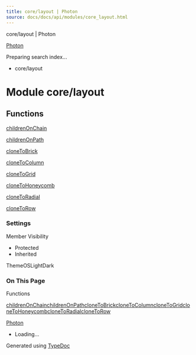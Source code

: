 ```yaml
---
title: core/layout | Photon
source: docs/docs/api/modules/core_layout.html
---
```


core/layout | Photon

[Photon](../index.md)




Preparing search index...

* core/layout

# Module core/layout

## Functions

[childrenOnChain](../functions/core_layout.childrenOnChain.md)


[childrenOnPath](../functions/core_layout.childrenOnPath.md)


[cloneToBrick](../functions/core_layout.cloneToBrick.md)


[cloneToColumn](../functions/core_layout.cloneToColumn.md)


[cloneToGrid](../functions/core_layout.cloneToGrid.md)


[cloneToHoneycomb](../functions/core_layout.cloneToHoneycomb.md)


[cloneToRadial](../functions/core_layout.cloneToRadial.md)


[cloneToRow](../functions/core_layout.cloneToRow.md)

### Settings

Member Visibility

* Protected
* Inherited

ThemeOSLightDark

### On This Page

Functions

[childrenOnChain](#childrenonchain)[childrenOnPath](#childrenonpath)[cloneToBrick](#clonetobrick)[cloneToColumn](#clonetocolumn)[cloneToGrid](#clonetogrid)[cloneToHoneycomb](#clonetohoneycomb)[cloneToRadial](#clonetoradial)[cloneToRow](#clonetorow)

[Photon](../index.md)

* Loading...

Generated using [TypeDoc](https://typedoc.org/)
